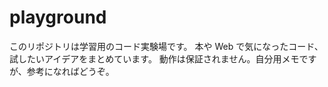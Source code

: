 # playground

このリポジトリは学習用のコード実験場です。
本や Web で気になったコード、試したいアイデアをまとめています。
動作は保証されません。自分用メモですが、参考になればどうぞ。
